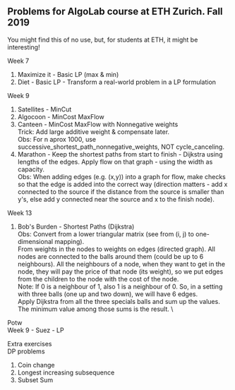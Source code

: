 ## Problems for AlgoLab course at ETH Zurich. Fall 2019 

You might find this of no use, but, for students at ETH, it might be interesting!

Week 7
1. Maximize it - Basic LP (max & min)
2. Diet - Basic LP - Transform a real-world problem in a LP formulation 

Week 9
1. Satellites - MinCut
2. Algocoon - MinCost MaxFlow
3. Canteen - MinCost MaxFlow with Nonnegative weights \
  Trick: Add large additive weight & compensate later.\
  Obs: For n aprox 1000, use successive_shortest_path_nonnegative_weights, NOT cycle_canceling.
4. Marathon - Keep the shortest paths from start to finish - Dijkstra using lengths of the edges. Apply flow on that graph - using the width as capacity. \
  Obs: When adding edges (e.g. (x,y)) into a graph for flow, make checks so that the edge is added into the correct way (direction matters - add x connected to the source if the distance from the source is smaller than y's, else add y connected near the source and x to the finish node).

Week 13
1. Bob's Burden - Shortest Paths (Dijkstra) \
  Obs: Convert from a lower triangular matrix (see from (i, j) to one-dimensional mapping). \
  From weights in the nodes to weights on edges (directed graph). All nodes are connected to the balls around them (could be up to 6 neighbours). All the neighbours of a node, when they want to get in the node, they will pay the price of that node (its weight), so we put edges from the children to the node with the cost of the node. \
  Note: If 0 is a neighbour of 1, also 1 is a neighbour of 0. So, in a setting with three balls (one up and two down), we will have 6 edges.   \
  Apply Dijkstra from all the three specials balls and sum up the values. The minimum value among those sums is the result. \


Potw \
Week 9 - Suez - LP

Extra exercises \
DP problems
1. Coin change
2. Longest increasing subsequence
3. Subset Sum
